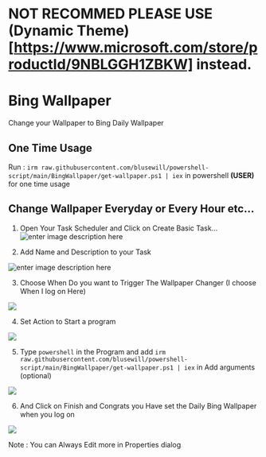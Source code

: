 # NOT RECOMMED PLEASE USE (Dynamic Theme)[https://www.microsoft.com/store/productId/9NBLGGH1ZBKW] instead.
 
 # Bing Wallpaper
Change your Wallpaper to Bing Daily Wallpaper
## One Time Usage
Run :
``irm raw.githubusercontent.com/blusewill/powershell-script/main/BingWallpaper/get-wallpaper.ps1 | iex`` 
in powershell **(USER)** for one time usage

## Change Wallpaper Everyday or Every Hour etc...
1. Open Your Task Scheduler and Click on Create Basic Task...![enter image description here](https://i.imgur.com/pGJgCLo.png)

2. Add Name and Description to your Task

![enter image description here](https://i.imgur.com/oesGQHf.png)

3. Choose When Do you want to Trigger The Wallpaper Changer (I choose When I log on Here)

![](https://i.imgur.com/KUmwKJN.png)

4. Set Action to Start a program

![](https://i.imgur.com/PR4hRr6.png)

5. Type ``powershell`` in the Program and add ``irm raw.githubusercontent.com/blusewill/powershell-script/main/BingWallpaper/get-wallpaper.ps1 | iex`` in Add arguments (optional)

![](https://i.imgur.com/nJzwOgD.png)

6. And Click on Finish and Congrats you Have set the Daily Bing Wallpaper when you log on

![](https://i.imgur.com/EyWiIWe.png)

Note : You can Always Edit more in Properties dialog

